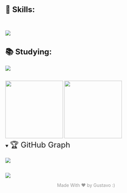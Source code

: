 <!--
:-:-:   ...@@
fazeste o que né recomeçar 
<h1 style="font-size:24px;">💻 Tech Stack:</h1>
Languages ​​used by my -->

<h2 style="font-size:24px;">🧙 Skills:</h2>
<br>

<p>
  <a href="https://skillicons.dev">
    <img src="https://skillicons.dev/icons?i=html,css,bootstrap,tailwind,js,php,mysql" />
  </a>
</p>

<h2 style="font-size:24px;">📚 Studying: </h2>
<p>

<a href="https://skillicons.dev">
  <img src="https://skillicons.dev/icons?i=cpp" />
</a>

</p>
<br>
<!-- Github status -->
<div>
<img height="180px" src="https://github-readme-streak-stats.herokuapp.com/?user=GustavoWong&theme=highcontrast&hide_border=true">
<img height="180px" src="https://github-readme-stats.vercel.app/api/top-langs/?username=GustavoWong&theme=highcontrast&hide_border=true&include_all_commits=true&count_private=true&layout=compact">

</div>

<!-- Github Trophies 

![](https://github-profile-trophy.vercel.app/?username=GustavoWong&theme=dracula&no-frame=true&no-bg=false&margin-w=4)
</details>

hoje nao deu mais quem sabe amanhã?
-->

<!--Contribution Graph-->
<details open>
<summary align="left" ><span style="font-size:24px;">🏆 GitHub Graph</span></summary>
<br>

<a href="https://github.com/GustavoWong/github-readme-activity-graph">
<img src="https://github-readme-activity-graph.vercel.app/graph?username=GustavoWong&theme=modern-lilac">
</a>

</details>

<br>

<!-- Conts visits profile-->
<p>
  <a href="https://count.getloli.com/"><img src="https://count.getloli.com/get/@:GustavoWong?theme=gelbooru"></a>
</p>

<p align="center" style="color:#999999;">Made With ❤️ by Gustavo :) </p>
